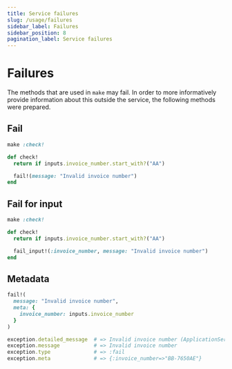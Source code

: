 ```yaml
---
title: Service failures
slug: /usage/failures
sidebar_label: Failures
sidebar_position: 8
pagination_label: Service failures
---
```


# Failures

The methods that are used in `make` may fail. In order to more informatively provide information about this outside the service, the following methods were prepared.

## Fail

```ruby
make :check!

def check!
  return if inputs.invoice_number.start_with?("AA")

  fail!(message: "Invalid invoice number")
end
```

## Fail for input

```ruby
make :check!

def check!
  return if inputs.invoice_number.start_with?("AA")

  fail_input!(:invoice_number, message: "Invalid invoice number")
end
```

## Metadata

```ruby
fail!(
  message: "Invalid invoice number", 
  meta: { 
    invoice_number: inputs.invoice_number 
  }
)
```

```ruby
exception.detailed_message  # => Invalid invoice number (ApplicationService::Errors::Failure)
exception.message           # => Invalid invoice number
exception.type              # => :fail
exception.meta              # => {:invoice_number=>"BB-7650AE"}
```
